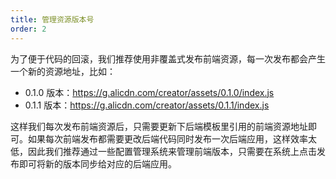 ```yaml
---
title: 管理资源版本号
order: 2
---
```


为了便于代码的回滚，我们推荐使用非覆盖式发布前端资源，每一次发布都会产生一个新的资源地址，比如：

- 0.1.0 版本：https://g.alicdn.com/creator/assets/0.1.0/index.js
- 0.1.1 版本：https://g.alicdn.com/creator/assets/0.1.1/index.js

这样我们每次发布前端资源后，只需要更新下后端模板里引用的前端资源地址即可。如果每次前端发布都需要更改后端代码同时发布一次后端应用，这样效率太低，因此我们推荐通过一些配置管理系统来管理前端版本，只需要在系统上点击发布即可将新的版本同步给对应的后端应用。